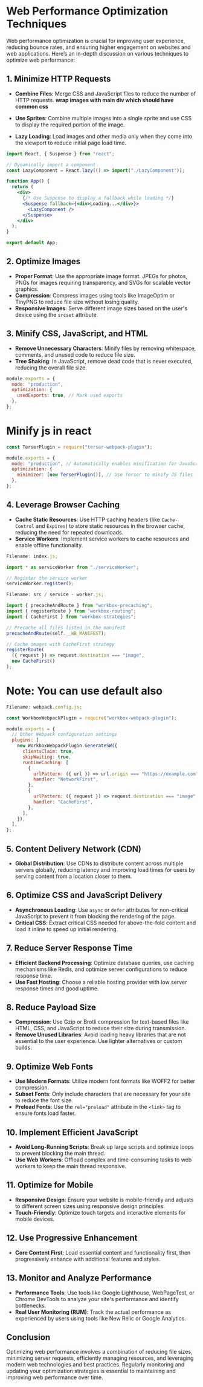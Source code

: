 # Web Performance Optimization Techniques

Web performance optimization is crucial for improving user experience, reducing bounce rates, and ensuring higher engagement on websites and web applications. Here’s an in-depth discussion on various techniques to optimize web performance:

## 1. Minimize HTTP Requests

- **Combine Files**: Merge CSS and JavaScript files to reduce the number of HTTP requests. **wrap images with main div which should have common css**

- **Use Sprites**: Combine multiple images into a single sprite and use CSS to display the required portion of the image.
- **Lazy Loading**: Load images and other media only when they come into the viewport to reduce initial page load time.

```jsx
import React, { Suspense } from "react";

// Dynamically import a component
const LazyComponent = React.lazy(() => import("./LazyComponent"));

function App() {
  return (
    <div>
      {/* Use Suspense to display a fallback while loading */}
      <Suspense fallback={<div>Loading...</div>}>
        <LazyComponent />
      </Suspense>
    </div>
  );
}

export default App;
```

## 2. Optimize Images

- **Proper Format**: Use the appropriate image format. JPEGs for photos, PNGs for images requiring transparency, and SVGs for scalable vector graphics.
- **Compression**: Compress images using tools like ImageOptim or TinyPNG to reduce file size without losing quality.
- **Responsive Images**: Serve different image sizes based on the user's device using the `srcset` attribute.

## 3. Minify CSS, JavaScript, and HTML

- **Remove Unnecessary Characters**: Minify files by removing whitespace, comments, and unused code to reduce file size.
- **Tree Shaking**: In JavaScript, remove dead code that is never executed, reducing the overall file size.

```js
module.exports = {
  mode: "production",
  optimization: {
    usedExports: true, // Mark used exports
  },
};
```

# Minify js in react

```jsx
const TerserPlugin = require("terser-webpack-plugin");

module.exports = {
  mode: "production", // Automatically enables minification for JavaScript
  optimization: {
    minimizer: [new TerserPlugin()], // Use Terser to minify JS files
  },
};
```

## 4. Leverage Browser Caching

- **Cache Static Resources**: Use HTTP caching headers (like `Cache-Control` and `Expires`) to store static resources in the browser cache, reducing the need for repeated downloads.
- **Service Workers**: Implement service workers to cache resources and enable offline functionality.

```jsx
Filename: index.js;

import * as serviceWorker from "./serviceWorker";

// Register the service worker
serviceWorker.register();
```

```jsx
Filename: src / service - worker.js;

import { precacheAndRoute } from "workbox-precaching";
import { registerRoute } from "workbox-routing";
import { CacheFirst } from "workbox-strategies";

// Precache all files listed in the manifest
precacheAndRoute(self.__WB_MANIFEST);

// Cache images with CacheFirst strategy
registerRoute(
  ({ request }) => request.destination === "image",
  new CacheFirst()
);
```

# Note: You can use default also

```js
Filename: webpack.config.js;

const WorkboxWebpackPlugin = require("workbox-webpack-plugin");

module.exports = {
  // Other Webpack configuration settings
  plugins: [
    new WorkboxWebpackPlugin.GenerateSW({
      clientsClaim: true,
      skipWaiting: true,
      runtimeCaching: [
        {
          urlPattern: ({ url }) => url.origin === "https://example.com",
          handler: "NetworkFirst",
        },
        {
          urlPattern: ({ request }) => request.destination === "image",
          handler: "CacheFirst",
        },
      ],
    }),
  ],
};
```

## 5. Content Delivery Network (CDN)

- **Global Distribution**: Use CDNs to distribute content across multiple servers globally, reducing latency and improving load times for users by serving content from a location closer to them.

## 6. Optimize CSS and JavaScript Delivery

- **Asynchronous Loading**: Use `async` or `defer` attributes for non-critical JavaScript to prevent it from blocking the rendering of the page.
- **Critical CSS**: Extract critical CSS needed for above-the-fold content and load it inline to speed up initial rendering.

## 7. Reduce Server Response Time

- **Efficient Backend Processing**: Optimize database queries, use caching mechanisms like Redis, and optimize server configurations to reduce response time.
- **Use Fast Hosting**: Choose a reliable hosting provider with low server response times and good uptime.

## 8. Reduce Payload Size

- **Compression**: Use Gzip or Brotli compression for text-based files like HTML, CSS, and JavaScript to reduce their size during transmission.
- **Remove Unused Libraries**: Avoid loading heavy libraries that are not essential to the user experience. Use lighter alternatives or custom builds.

## 9. Optimize Web Fonts

- **Use Modern Formats**: Utilize modern font formats like WOFF2 for better compression.
- **Subset Fonts**: Only include characters that are necessary for your site to reduce the font size.
- **Preload Fonts**: Use the `rel="preload"` attribute in the `<link>` tag to ensure fonts load faster.

## 10. Implement Efficient JavaScript

- **Avoid Long-Running Scripts**: Break up large scripts and optimize loops to prevent blocking the main thread.
- **Use Web Workers**: Offload complex and time-consuming tasks to web workers to keep the main thread responsive.

## 11. Optimize for Mobile

- **Responsive Design**: Ensure your website is mobile-friendly and adjusts to different screen sizes using responsive design principles.
- **Touch-Friendly**: Optimize touch targets and interactive elements for mobile devices.

## 12. Use Progressive Enhancement

- **Core Content First**: Load essential content and functionality first, then progressively enhance with additional features and styles.

## 13. Monitor and Analyze Performance

- **Performance Tools**: Use tools like Google Lighthouse, WebPageTest, or Chrome DevTools to analyze your site's performance and identify bottlenecks.
- **Real User Monitoring (RUM)**: Track the actual performance as experienced by users using tools like New Relic or Google Analytics.

## Conclusion

Optimizing web performance involves a combination of reducing file sizes, minimizing server requests, efficiently managing resources, and leveraging modern web technologies and best practices. Regularly monitoring and updating your optimization strategies is essential to maintaining and improving web performance over time.
